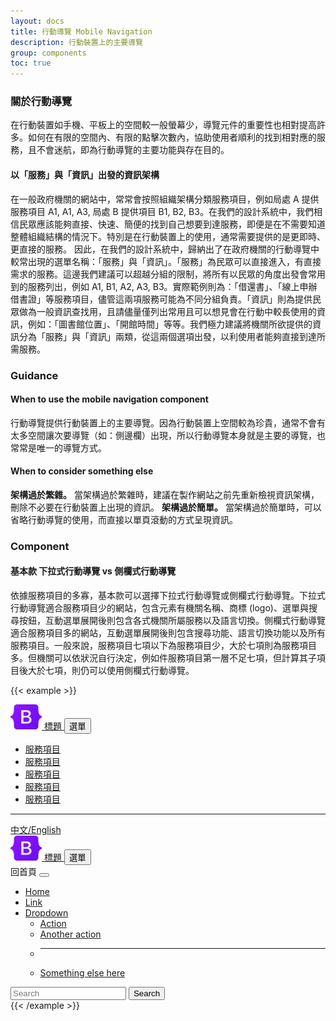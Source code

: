 ```yaml
---
layout: docs
title: 行動導覽 Mobile Navigation
description: 行動裝置上的主要導覽
group: components
toc: true
---
```


### 關於行動導覽

在行動裝置如手機、平板上的空間較一般螢幕少，導覽元件的重要性也相對提高許多。如何在有限的空間內、有限的點擊次數內，協助使用者順利的找到相對應的服務，且不會迷航，即為行動導覽的主要功能與存在目的。

#### 以「服務」與「資訊」出發的資訊架構

在一般政府機關的網站中，常常會按照組織架構分類服務項目，例如局處 A 提供服務項目 A1, A1, A3, 局處 B 提供項目 B1, B2, B3。在我們的設計系統中，我們相信民眾應該能夠直接、快速、簡便的找到自己想要到達服務，即便是在不需要知道整體組織結構的情況下。特別是在行動裝置上的使用，通常需要提供的是更即時、更直接的服務。
因此，在我們的設計系統中，歸納出了在政府機關的行動導覽中較常出現的選單名稱：「服務」與「資訊」。「服務」為民眾可以直接進入，有直接需求的服務。這邊我們建議可以超越分組的限制，將所有以民眾的角度出發會常用到的服務列出，例如 A1, B1, A2, A3, B3。實際範例則為：「借還書」、「線上申辦借書證」等服務項目，儘管這兩項服務可能為不同分組負責。「資訊」則為提供民眾做為一般資訊查找用，且請儘量僅列出常用且可以想見會在行動中較長使用的資訊，例如：「圖書館位置」、「開館時間」等等。我們極力建議將機關所欲提供的資訊分為「服務」與「資訊」兩類，從這兩個選項出發，以利使用者能夠直接到達所需服務。

### Guidance

#### When to use the mobile navigation component

行動導覽提供行動裝置上的主要導覽。因為行動裝置上空間較為珍貴，通常不會有太多空間讓次要導覽（如：側邊欄）出現，所以行動導覽本身就是主要的導覽，也常常是唯一的導覽方式。

#### When to consider something else

**架構過於繁雜。** 當架構過於繁雜時，建議在製作網站之前先重新檢視資訊架構，刪除不必要在行動裝置上出現的資訊。
**架構過於簡單。** 當架構過於簡單時，可以省略行動導覽的使用，而直接以單頁滾動的方式呈現資訊。

### Component

#### 基本款 下拉式行動導覽 vs 側欄式行動導覽

依據服務項目的多寡，基本款可以選擇下拉式行動導覽或側欄式行動導覽。下拉式行動導覽適合服務項目少的網站，包含元素有機關名稱、商標 (logo)、選單與搜尋按鈕，互動選單展開後則包含各式機關所屬服務以及語言切換。側欄式行動導覽適合服務項目多的網站，互動選單展開後則包含搜尋功能、語言切換功能以及所有服務項目。一般來說，服務項目七項以下為服務項目少，大於七項則為服務項目多。但機關可以依狀況自行決定，例如件服務項目第一層不足七項，但計算其子項目後大於七項，則仍可以使用側欄式行動導覽。

{{< example >}}

<div class="row">
  <div class="col-md-6">
    <nav class="navbar bg-light">
      <a class="navbar-brand" href="#">
        <img src="/docs/5.1/assets/brand/bootstrap-logo.svg" alt="" width="50" height="40" class="d-inline-block">
        標題
      </a>
      <button class="navbar-toggler" type="button" data-bs-toggle="collapse" data-bs-target="#navbar1" aria-controls="navbar1" aria-expanded="false" aria-label="Toggle navigation">
        <i class="bi bi-list menu-icon"></i>選單
      </button>
      <div class="collapse navbar-collapse" id="navbar1">
        <ul class="navbar-nav ms-auto">
          <li class="nav-item">
            <a class="nav-link" aria-current="page" href="#">服務項目</a>
          </li>
          <li class="nav-item">
            <a class="nav-link" aria-current="page" href="#">服務項目</a>
          </li>
          <li class="nav-item">
            <a class="nav-link" aria-current="page" href="#">服務項目</a>
          </li>
          <li class="nav-item">
            <a class="nav-link" aria-current="page" href="#">服務項目</a>
          </li>
          <li class="nav-item">
            <a class="nav-link" aria-current="page" href="#">服務項目</a>
          </li>
        </ul>
        <hr>
        <div class="d-flex flex-row-reverse">
          <a class="nav-link" href="#">中文/English</a>
        </div>
      </div>
    </nav>
  </div>
  <div class="col-md-6">
    <nav class="navbar bg-light">
      <a class="navbar-brand" href="#">
        <img src="/docs/5.1/assets/brand/bootstrap-logo.svg" alt="" width="50" height="40" class="d-inline-block">
        標題
      </a>
      <button class="navbar-toggler" type="button" data-bs-toggle="offcanvas" data-bs-target="#offcanvasNavbar" aria-controls="offcanvasNavbar">
        <i class="bi bi-list menu-icon"></i>選單
      </button>
      <div class="offcanvas offcanvas-end" tabindex="-1" id="offcanvasNavbar" aria-labelledby="offcanvasNavbarLabel">
        <div class="offcanvas-header">
          <a class="offcanvas-title" id="offcanvasNavbarLabel"><i class="bi bi-house-fill icon"></i>回首頁</a>
          <button type="button" class="btn-close btn-close-white  text-reset" data-bs-dismiss="offcanvas" aria-label="Close"></button>
        </div>
        <div class="offcanvas-body">
          <ul class="navbar-nav justify-content-end flex-grow-1 pe-3">
            <li class="nav-item">
              <a class="nav-link active" aria-current="page" href="#">Home</a>
            </li>
            <li class="nav-item">
              <a class="nav-link" href="#">Link</a>
            </li>
            <li class="nav-item dropdown">
              <a class="nav-link dropdown-toggle" href="#" id="offcanvasNavbarDropdown" role="button" data-bs-toggle="dropdown" aria-expanded="false">
                Dropdown
              </a>
              <ul class="dropdown-menu" aria-labelledby="offcanvasNavbarDropdown">
                <li><a class="dropdown-item" href="#">Action</a></li>
                <li><a class="dropdown-item" href="#">Another action</a></li>
                <li>
                  <hr class="dropdown-divider">
                </li>
                <li><a class="dropdown-item" href="#">Something else here</a></li>
              </ul>
            </li>
          </ul>
          <form class="d-flex">
            <input class="form-control me-2" type="search" placeholder="Search" aria-label="Search">
            <button class="btn btn-outline-success" type="submit">Search</button>
          </form>
        </div>
      </div>
    </nav>
  </div>
</div>
{{< /example >}}
